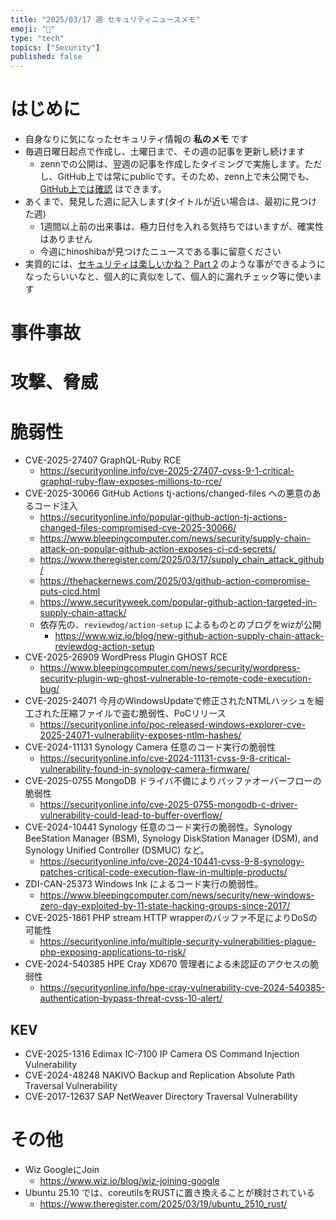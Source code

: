 ```yaml
---
title: "2025/03/17 週 セキュリティニュースメモ"
emoji: "🔖"
type: "tech"
topics: ["Security"]
published: false
---
```


# はじめに
* 自身なりに気になったセキュリティ情報の **私のメモ** です
* 毎週日曜日起点で作成し、土曜日まで、その週の記事を更新し続けます
    * zennでの公開は、翌週の記事を作成したタイミングで実施します。ただし、GitHub上では常にpublicです。そのため、zenn上で未公開でも、[GitHub上では確認](https://github.com/hinoshiba/zenn.dev/tree/main/articles) はできます。
* あくまで、発見した週に記入します(タイトルが近い場合は、最初に見つけた週)
    * 1週間以上前の出来事は、極力日付を入れる気持ちではいますが、確実性はありません
    * 今週にhinoshibaが見つけたニュースである事に留意ください
* 実質的には、[セキュリティは楽しいかね？ Part 2](https://negi.hatenablog.com/) のような事ができるようになったらいいなと、個人的に真似をして、個人的に漏れチェック等に使います

# 事件事故

# 攻撃、脅威

# 脆弱性

* CVE-2025-27407 GraphQL-Ruby RCE
    * https://securityonline.info/cve-2025-27407-cvss-9-1-critical-graphql-ruby-flaw-exposes-millions-to-rce/
* CVE-2025-30066 GitHub Actions tj-actions/changed-files への悪意のあるコード注入
    * https://securityonline.info/popular-github-action-tj-actions-changed-files-compromised-cve-2025-30066/
    * https://www.bleepingcomputer.com/news/security/supply-chain-attack-on-popular-github-action-exposes-ci-cd-secrets/
    * https://www.theregister.com/2025/03/17/supply_chain_attack_github/
    * https://thehackernews.com/2025/03/github-action-compromise-puts-cicd.html
    * https://www.securityweek.com/popular-github-action-targeted-in-supply-chain-attack/
    * 依存先の、`reviewdog/action-setup` によるものとのブログをwizが公開
        * https://www.wiz.io/blog/new-github-action-supply-chain-attack-reviewdog-action-setup
* CVE-2025-26909 WordPress Plugin GHOST RCE
    * https://www.bleepingcomputer.com/news/security/wordpress-security-plugin-wp-ghost-vulnerable-to-remote-code-execution-bug/
* CVE-2025-24071 今月のWindowsUpdateで修正されたNTMLハッシュを細工された圧縮ファイルで盗む脆弱性、PoCリリース
    * https://securityonline.info/poc-released-windows-explorer-cve-2025-24071-vulnerability-exposes-ntlm-hashes/
* CVE-2024-11131 Synology Camera 任意のコード実行の脆弱性
    * https://securityonline.info/cve-2024-11131-cvss-9-8-critical-vulnerability-found-in-synology-camera-firmware/
* CVE-2025-0755 MongoDB ドライバ不備によりバッファオーバーフローの脆弱性
    * https://securityonline.info/cve-2025-0755-mongodb-c-driver-vulnerability-could-lead-to-buffer-overflow/
*  CVE-2024-10441 Synology 任意のコード実行の脆弱性。Synology BeeStation Manager (BSM), Synology DiskStation Manager (DSM), and Synology Unified Controller (DSMUC) など。
    * https://securityonline.info/cve-2024-10441-cvss-9-8-synology-patches-critical-code-execution-flaw-in-multiple-products/
* ZDI-CAN-25373 Windows lnk によるコード実行の脆弱性。
    * https://www.bleepingcomputer.com/news/security/new-windows-zero-day-exploited-by-11-state-hacking-groups-since-2017/
* CVE-2025-1861 PHP stream HTTP wrapperのバッファ不足によりDoSの可能性
    * https://securityonline.info/multiple-security-vulnerabilities-plague-php-exposing-applications-to-risk/
* CVE-2024-540385 HPE Cray XD670 管理者による未認証のアクセスの脆弱性
    * https://securityonline.info/hpe-cray-vulnerability-cve-2024-540385-authentication-bypass-threat-cvss-10-alert/


## KEV
* CVE-2025-1316 Edimax IC-7100 IP Camera OS Command Injection Vulnerability
* CVE-2024-48248 NAKIVO Backup and Replication Absolute Path Traversal Vulnerability
* CVE-2017-12637 SAP NetWeaver Directory Traversal Vulnerability


# その他

* Wiz GoogleにJoin
    * https://www.wiz.io/blog/wiz-joining-google
* Ubuntu 25.10 では、coreutilsをRUSTに置き換えることが検討されている
    * https://www.theregister.com/2025/03/19/ubuntu_2510_rust/
